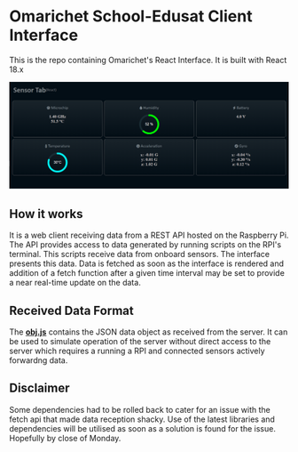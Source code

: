 # **Omarichet School-Edusat Client Interface** 

This is the repo containing Omarichet's React Interface.
It is built with React 18.x

![image](front/ProjectData/sensortab.png)


## **How it works**

It is a web client receiving data from a REST API hosted on the Raspberry Pi. The API provides access to data generated by running scripts on the RPI's terminal. This scripts receive data from onboard sensors. 
The interface presents this data.
Data is fetched as soon as the interface is rendered and addition of a fetch function after a given time interval may be set to provide a near real-time update on the data.


## **Received Data Format**

The [**obj.js**](obj.js) contains the JSON data object as received from the server. It can be used to simulate operation of the server without direct access to the server which requires a running a RPI and connected sensors actively forwardng data.



## **Disclaimer**

Some dependencies had to be rolled back to cater for an issue with the fetch api that made data reception shacky.
Use of the latest libraries and dependencies will be utilised as soon as a solution is found for the issue. Hopefully by close of Monday.
